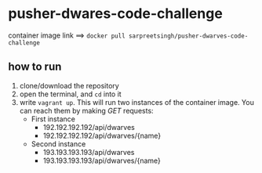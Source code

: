 # pusher-dwares-code-challenge

container image link ==> `docker pull sarpreetsingh/pusher-dwarves-code-challenge`

## how to run

1. clone/download the repository
2. open the terminal, and `cd` into it
3. write `vagrant up`. This will run two instances of the container image. You can reach them by making *GET* requests:
    - First instance
        - 192.192.192.192/api/dwarves
        - 192.192.192.192/api/dwarves/{name}
    - Second instance
        - 193.193.193.193/api/dwarves
        - 193.193.193.193/api/dwarves/{name}